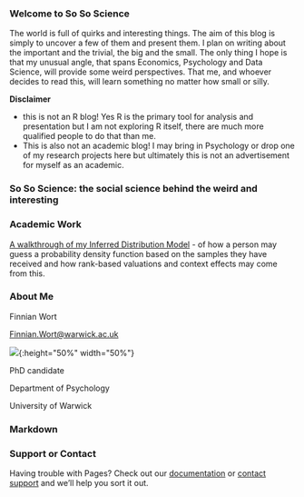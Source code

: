 
### Welcome to So So Science

The world is full of quirks and interesting things. The aim of this blog is simply to uncover a few of them and present them. I plan on writing about the important and the trivial, the big and the small. The only thing I hope is that my unusual angle, that spans Economics, Psychology and Data Science, will provide some weird perspectives. That me, and whoever decides to read this, will learn something no matter how small or silly.  

**Disclaimer**
- this is not an R blog! Yes R is the primary tool for analysis and presentation but I am not exploring R itself, there are much more qualified people to do that than me.
- This is also not an academic blog! I may bring in Psychology or drop one of my research projects here but ultimately this is not an advertisement for myself as an academic. 

### So So Science: the social science behind the weird and interesting 

### Academic Work

[A walkthrough of my Inferred Distribution Model](IBDm_md.md) - of how a person may guess a probability density function based on the samples they have received and how rank-based valuations and context effects may come from this.

### About Me

Finnian Wort

Finnian.Wort@warwick.ac.uk

![](image0.jpeg){:height="50%" width="50%"}

PhD candidate

Department of Psychology

University of Warwick

### Markdown



### Support or Contact

Having trouble with Pages? Check out our [documentation](https://help.github.com/categories/github-pages-basics/) or [contact support](https://github.com/contact) and we’ll help you sort it out.
